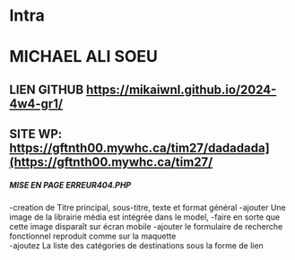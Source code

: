 # Intra
# MICHAEL ALI SOEU
## LIEN GITHUB https://mikaiwnl.github.io/2024-4w4-gr1/
## SITE WP: https://gftnth00.mywhc.ca/tim27/dadadada](https://gftnth00.mywhc.ca/tim27/

##### MISE EN  PAGE ERREUR404.PHP
-creation de Titre principal, sous-titre, texte et format général
-ajouter	Une image de la librairie média est intégrée dans le model, 
-faire  en sorte que cette image disparaît sur écran mobile 
-ajouter	 le formulaire de recherche fonctionnel reproduit comme sur la maquette  
-ajoutez 	La liste des catégories de destinations sous la forme de lien 
